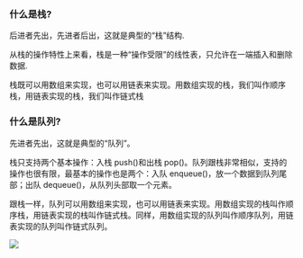 ### 什么是栈?
后进者先出，先进者后出，这就是典型的“栈”结构.

从栈的操作特性上来看，栈是一种“操作受限”的线性表，只允许在一端插入和删除数据.

栈既可以用数组来实现，也可以用链表来实现。用数组实现的栈，我们叫作顺序栈，用链表实现的栈，我们叫作链式栈

### 什么是队列?
先进者先出，这就是典型的“队列”。

栈只支持两个基本操作：入栈 push()和出栈 pop()。队列跟栈非常相似，支持的操作也很有限，最基本的操作也是两个：入队 enqueue()，放一个数据到队列尾部；出队 dequeue()，从队列头部取一个元素。


跟栈一样，队列可以用数组来实现，也可以用链表来实现。用数组实现的栈叫作顺序栈，用链表实现的栈叫作链式栈。同样，用数组实现的队列叫作顺序队列，用链表实现的队列叫作链式队列。


![](./img/stack_queue.png)